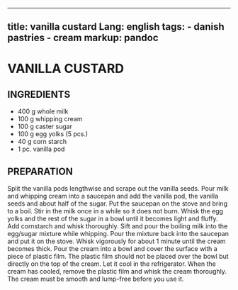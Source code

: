 
---
title: vanilla custard
Lang: english
tags: 
    - danish pastries 
    - cream
markup: pandoc
---

# VANILLA CUSTARD

## INGREDIENTS


- 400 g whole milk
- 100 g whipping cream
- 100 g caster sugar
- 100 g egg yolks (5 pcs.)
- 40 g corn starch
- 1 pc. vanilla pod

## PREPARATION

Split the vanilla pods lengthwise and scrape out the vanilla seeds.
Pour milk and whipping cream into a saucepan and add the vanilla pod, the vanilla seeds and about half of the sugar.
Put the saucepan on the stove and bring to a boil.
Stir in the milk once in a while so it does not burn.
Whisk the egg yolks and the rest of the sugar in a bowl until it becomes light and fluffy.
Add cornstarch and whisk thoroughly.
Sift and pour the boiling milk into the egg/sugar mixture while whipping.
Pour the mixture back into the saucepan and put it on the stove.
Whisk vigorously for about 1 minute until the cream becomes thick.
Pour the cream into a bowl and cover the surface with a piece of plastic film.
The plastic film should not be placed over the bowl but directly on the top of the cream.
Let it cool in the refrigerator.
When the cream has cooled, remove the plastic film and whisk the cream thoroughly.
The cream must be smooth and lump-free before you use it.

